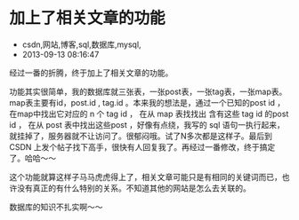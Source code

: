 # 加上了相关文章的功能
- csdn,网站,博客,sql,数据库,mysql,
- 2013-09-13 08:16:47


<p>经过一番的折腾，终于加上了相关文章的功能。</p>
<p>功能其实很简单，我的数据库就三张表，一张post表，一张tag表，一张map表。map表主要有id，post.id , tag.id 。本来我的想法是，通过一个已知的post id ，在map中找出它对应的 n 个 tag id ， 在从 map 表找找出 含有这些 tag id 的post id ， 在从 post 表中找出这些post ，好像有点绕，我写的 sql 语句一执行起来，就挂掉了，服务器就不让访问了。很郁闷哦。试了N多次都是这样子。最后到 CSDN 上发个帖子找下高手，很快有人回复我了。再经过一番修改，终于搞定了。哈哈～～</p><p>这个功能就算这样子马马虎虎得上了，相关文章可能只是有相同的关键词而已，也许没有真正的有什么特别的关系。不知道其他的网站是怎么去关联的。</p>
<p>数据库的知识不扎实啊～～</p>

